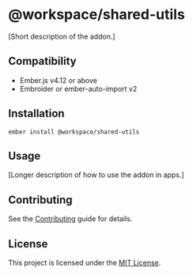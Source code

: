 # @workspace/shared-utils

[Short description of the addon.]

## Compatibility

- Ember.js v4.12 or above
- Embroider or ember-auto-import v2

## Installation

```
ember install @workspace/shared-utils
```

## Usage

[Longer description of how to use the addon in apps.]

## Contributing

See the [Contributing](CONTRIBUTING.md) guide for details.

## License

This project is licensed under the [MIT License](LICENSE.md).
